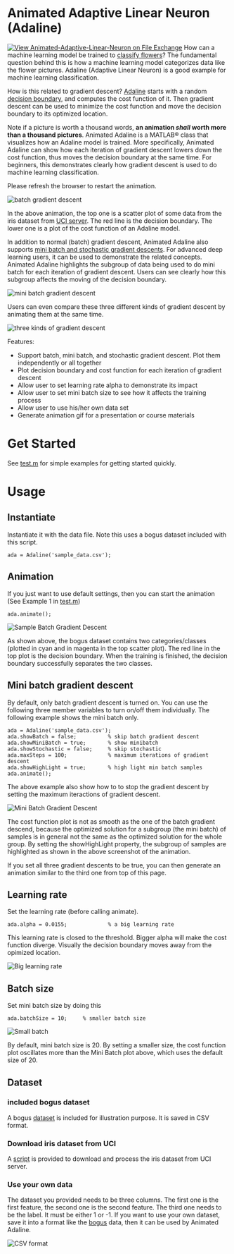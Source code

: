 # Animated Adaptive Linear Neuron (Adaline)
[![View Animated-Adaptive-Linear-Neuron on File Exchange](https://www.mathworks.com/matlabcentral/images/matlab-file-exchange.svg)](https://www.mathworks.com/matlabcentral/fileexchange/100726-animated-adaptive-linear-neuron)
How can a machine learning model be trained to [classify flowers](https://medium.com/gft-engineering/start-to-learn-machine-learning-with-the-iris-flower-classification-challenge-4859a920e5e3)? 
The fundamental question 
behind this is how a machine learning model categorizes data like the flower pictures. 
Adaline (Adaptive Linear Neuron) is a good example for machine learning classification.

How is this related to gradient descent? [Adaline](https://en.wikipedia.org/wiki/ADALINE) starts with a 
random [decision boundary](https://en.wikipedia.org/wiki/Decision_boundary), 
and computes the cost function of it. Then gradient descent can be used to minimize the cost function and 
move the decision boundary to its optimized location.

Note if a picture is worth a thousand words, **an animation _shall_ worth more than a thousand pictures**. 
Animated Adaline is a  MATLAB&reg; class that
visualizes how an Adaline model is trained. More specifically, Animated Adaline can show how each iteration 
of gradient descent lowers down the cost function, thus moves the decision boundary at the same time. For beginners, 
this demonstrates clearly how gradient descent is used to do machine learning classification.

Please refresh the browser to restart the animation.

![batch gradient descent](./batchGraDes.gif)

In the above animation, the top one is a scatter plot of some data from the iris dataset from [UCI server](https://archive.ics.uci.edu/ml/machine-learning-databases). 
The red line is the decision boundary. The lower one is a plot of the cost function of an Adaline model.

In addition to normal (batch) gradient descent, Animated Adaline also supports 
[mini batch and stochastic gradient descents](https://towardsdatascience.com/batch-mini-batch-stochastic-gradient-descent-7a62ecba642a).
For advanced deep learning users, it can be used to demonstrate the related concepts. Animated Adaline 
highlights the subgroup of data being used to do mini batch for each 
iteration of gradient descent. Users can see clearly how this subgroup affects the 
moving of the decision boundary. 

![mini batch gradient descent](./miniBatchGraDes.gif)

Users can even compare these three different kinds of gradient descent by animating them at the same time.

![three kinds of gradient descent](./allGraDes.gif)

Features:
* Support batch, mini batch, and stochastic gradient descent. Plot them independently or all together 
* Plot decision boundary and cost function for each iteration of gradient descent
* Allow user to set learning rate alpha to demonstrate its impact
* Allow user to set mini batch size to see how it affects the training process 
* Allow user to use his/her own data set
* Generate animation gif for a presentation or course materials

# Get Started
See [test.m](./test.m) for simple examples for getting started quickly.

# Usage
## Instantiate
Instantiate it with the data file. Note this uses a bogus dataset included with this script.

`
ada = Adaline('sample_data.csv');
`
## Animation
If you just want to use default settings, then you can start the animation (See Example 1 in 
[test.m](./test.m))

`
ada.animate();
`

![Sample Batch Gradient Descent](./sampleBatch.png)

As shown above, the bogus dataset contains two categories/classes (plotted in cyan and 
in magenta in the top scatter plot). The red line in the top plot is the decision boundary. When the
training is finished, the decision boundary successfully separates the two classes.

## Mini batch gradient descent
By default, only batch gradient descent is turned on. You can use the following three member variables to 
turn on/off them individually. The following example shows the mini batch only.
```
ada = Adaline('sample_data.csv');
ada.showBatch = false;          % skip batch gradient descent
ada.showMiniBatch = true;       % show minibatch
ada.showStochastic = false;     % skip stochastic 
ada.maxSteps = 100;             % maximum iterations of gradient descent
ada.showHighLight = true;       % high light min batch samples
ada.animate();
```
The above example also show how to to stop the gradient descent by setting the maximum iteractions of gradient
descent.

![Mini Batch Gradient Descent](./sampleMiniB.png)

The cost function plot is not as smooth as the one of the batch gradient descend, because the
optimized solution for a subgroup (the mini batch) of samples is in general not the same as
the optimized solution for the whole group. By setting the showHighLight property, the subgroup of
samples are highlighted as shown in the above screenshot of the animation. 

If you set all three gradient descents to be true, you can then generate an animation similar to the third one
from top of this page. 

## Learning rate
Set the learning rate (before calling animate).

`
ada.alpha = 0.0155;             % a big learning rate 
`

This learning rate is closed to the threshold. Bigger alpha will make the
cost function diverge. Visually the decision boundary moves away from 
the opimized location.

![Big learning rate](./sampleBigAlpha.png)

## Batch size
Set mini batch size by doing this

`
ada.batchSize = 10;     % smaller batch size
`

![Small batch](./sampleSmallerBatch.png)

By default, mini batch size is 20. By setting a smaller size, the cost function plot oscillates more
than the Mini Batch plot above, which uses the default size of 20.

## Dataset
### included bogus dataset
A bogus [dataset](./sample_data.csv) is included for illustration purpose. It is saved in CSV format.

### Download iris dataset from UCI
A [script](./downloadprocess.m) is provided to download and process the iris dataset from UCI server. 

### Use your own data
The dataset you provided needs to be three columns. The first one is the first feature, the second one is the second feature. The third one needs to be the label. It must be either 1 or -1.
If you want to use your own dataset, save it into a format like the [bogus](./sample_data.csv) data, then 
it can be used by Animated Adaline.

![CSV format](./csvFormat.png)


